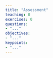 ```yaml
---
title: "Assessment"
teaching: 0
exercises: 0
questions:
- "..."
objectives:
- "..."
keypoints:
- "..."
---
```

